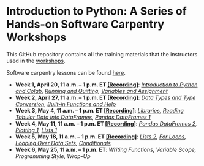 # Introduction to Python: A Series of Hands-on Software Carpentry Workshops

This GitHub repository contains all the training materials that the instructors used in the [workshops](https://cbiit.github.io/p2p-datasci/2021-03-25-introduction_to_python/).

Software carpentry lessons can be found [here](http://swcarpentry.github.io/python-novice-gapminder/).

* **Week 1, April 20, 11 a.m. – 1 p.m. ET [[Recording]](https://youtu.be/uf72-xQOBJg)**: *[Introduction to Python and Colab](./week1/python_carpentry_workshop-2021-04-20.pdf), [Running and Quitting](./week1/python_running_and_quitting-2021-04-20.ipynb), [Variables and Assignment](./week1/python_variables_and_assignment-2021-04-20.ipynb)*
* **Week 2, April 27, 11 a.m. – 1 p.m. ET [[Recording]](https://youtu.be/sA-lJAqCa78)**: *[Data Types and Type Conversion](./week2/python_data_types_and_type_conversion.ipynb), [Built-in Functions and Help](./week2/python_built_in_functions_and_help.ipynb)*
* **Week 3, May 4, 11 a.m. – 1 p.m. ET [[Recording]](https://youtu.be/pQo-ZOC6HSE)**: *[Libraries](./week3/python_libraries.ipynb), [Reading Tabular Data into DataFrames](./week3/python_reading_tabular_data_into_dataframes.ipynb), [Pandas DataFrames 1](./week3/python_pandas_dataframes_1.ipynb)*
* **Week 4, May 11, 11 a.m. – 1 p.m. ET [[Recording]](https://youtu.be/NijTK7ViIE4)**: *[Pandas DataFrames 2](./week4/python_pandas_dataframes_2.ipynb), [Plotting 1](./week4/python_plotting_1.ipynb), [Lists 1](./week4/python_lists_1.ipynb)*
* **Week 5, May 18, 11 a.m. – 1 p.m. ET [[Recording]](https://youtu.be/v_NXSAGvtI0)**: *[Lists 2](./week5/python_lists_2.ipynb), [For Loops](./week5/python_for_loops.ipynb), [Looping Over Data Sets](./week5/python_looping_over_data_sets.ipynb), [Conditionals](./week5/python_conditionals.ipynb)*
* **Week 6, May 25, 11 a.m. – 1 p.m. ET**: *Writing Functions, Variable Scope, Programming Style, Wrap-Up*
